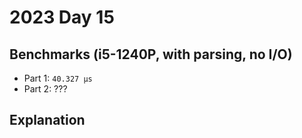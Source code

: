 # 2023 Day 15

## Benchmarks (i5-1240P, with parsing, no I/O)

- Part 1: `40.327 µs`
- Part 2: ???

## Explanation
